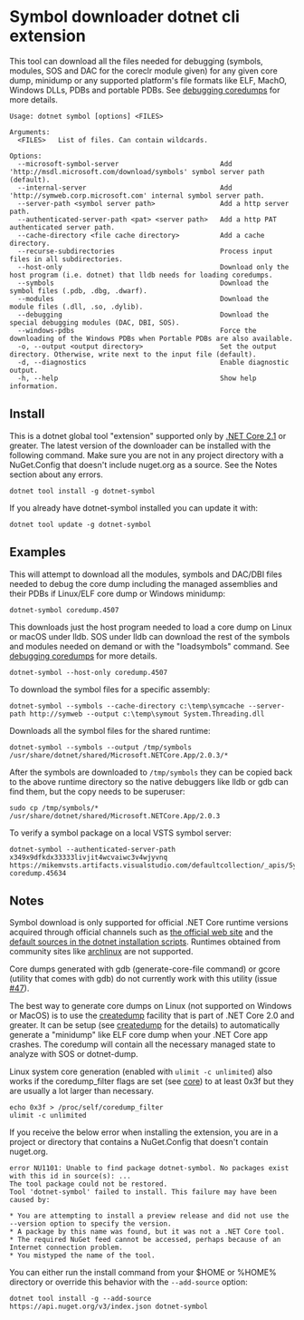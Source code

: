 # Symbol downloader dotnet cli extension #

This tool can download all the files needed for debugging (symbols, modules, SOS and DAC for the coreclr module given) for any given core dump, minidump or any supported platform's file formats like ELF, MachO, Windows DLLs, PDBs and portable PDBs. See [debugging coredumps](https://github.com/dotnet/diagnostics/blob/main/documentation/debugging-coredump.md) for more details.
      
    Usage: dotnet symbol [options] <FILES>
    
    Arguments:
      <FILES>   List of files. Can contain wildcards.

    Options:
      --microsoft-symbol-server                         Add 'http://msdl.microsoft.com/download/symbols' symbol server path (default).
      --internal-server                                 Add 'http://symweb.corp.microsoft.com' internal symbol server path.
      --server-path <symbol server path>                Add a http server path.
      --authenticated-server-path <pat> <server path>   Add a http PAT authenticated server path.
      --cache-directory <file cache directory>          Add a cache directory.
      --recurse-subdirectories                          Process input files in all subdirectories.
      --host-only                                       Download only the host program (i.e. dotnet) that lldb needs for loading coredumps.
      --symbols                                         Download the symbol files (.pdb, .dbg, .dwarf).
      --modules                                         Download the module files (.dll, .so, .dylib).
      --debugging                                       Download the special debugging modules (DAC, DBI, SOS).
      --windows-pdbs                                    Force the downloading of the Windows PDBs when Portable PDBs are also available.
      -o, --output <output directory>                   Set the output directory. Otherwise, write next to the input file (default).
      -d, --diagnostics                                 Enable diagnostic output.
      -h, --help                                        Show help information.

## Install ##

This is a dotnet global tool "extension" supported only by [.NET Core 2.1](https://www.microsoft.com/net/download/) or greater. The latest version of the downloader can be installed with the following command. Make sure you are not in any project directory with a NuGet.Config that doesn't include nuget.org as a source. See the Notes section about any errors. 

    dotnet tool install -g dotnet-symbol

If you already have dotnet-symbol installed you can update it with:

    dotnet tool update -g dotnet-symbol

## Examples ##

This will attempt to download all the modules, symbols and DAC/DBI files needed to debug the core dump including the managed assemblies and their PDBs if Linux/ELF core dump or Windows minidump:

    dotnet-symbol coredump.4507

This downloads just the host program needed to load a core dump on Linux or macOS under lldb. SOS under lldb can download the rest of the symbols and modules needed on demand or with the "loadsymbols" command. See [debugging coredumps](https://github.com/dotnet/diagnostics/blob/main/documentation/debugging-coredump.md) for more details.

    dotnet-symbol --host-only coredump.4507

To download the symbol files for a specific assembly:

    dotnet-symbol --symbols --cache-directory c:\temp\symcache --server-path http://symweb --output c:\temp\symout System.Threading.dll

Downloads all the symbol files for the shared runtime:

    dotnet-symbol --symbols --output /tmp/symbols /usr/share/dotnet/shared/Microsoft.NETCore.App/2.0.3/*

After the symbols are downloaded to `/tmp/symbols` they can be copied back to the above runtime directory so the native debuggers like lldb or gdb can find them, but the copy needs to be superuser:

	sudo cp /tmp/symbols/* /usr/share/dotnet/shared/Microsoft.NETCore.App/2.0.3

To verify a symbol package on a local VSTS symbol server:

    dotnet-symbol --authenticated-server-path x349x9dfkdx33333livjit4wcvaiwc3v4wjyvnq https://mikemvsts.artifacts.visualstudio.com/defaultcollection/_apis/Symbol/symsrv coredump.45634

## Notes ##

Symbol download is only supported for official .NET Core runtime versions acquired through official channels such as [the official web site](https://dotnet.microsoft.com/download/dotnet-core) and the [default sources in the dotnet installation scripts](https://docs.microsoft.com/en-us/dotnet/core/tools/dotnet-install-scripts). Runtimes obtained from community sites like [archlinux](https://www.archlinux.org/packages/community/x86_64/dotnet-runtime/) are not supported. 

Core dumps generated with gdb (generate-core-file command) or gcore (utility that comes with gdb) do not currently work with this utility (issue [#47](https://github.com/dotnet/symstore/issues/47)).

The best way to generate core dumps on Linux (not supported on Windows or MacOS) is to use the [createdump](https://github.com/dotnet/runtime/blob/main/docs/design/coreclr/botr/xplat-minidump-generation.md) facility that is part of .NET Core 2.0 and greater. It can be setup (see [createdump](https://github.com/dotnet/runtime/blob/main/docs/design/coreclr/botr/xplat-minidump-generation.md#configurationpolicy) for the details) to automatically generate a "minidump" like ELF core dump when your .NET Core app crashes. The coredump will contain all the necessary managed state to analyze with SOS or dotnet-dump. 

 Linux system core generation (enabled with `ulimit -c unlimited`) also works if the coredump_filter flags are set (see [core](http://man7.org/linux/man-pages/man5/core.5.html)) to at least 0x3f but they are usually a lot larger than necessary. 
```
echo 0x3f > /proc/self/coredump_filter
ulimit -c unlimited
```


If you receive the below error when installing the extension, you are in a project or directory that contains a NuGet.Config that doesn't contain nuget.org. 

    error NU1101: Unable to find package dotnet-symbol. No packages exist with this id in source(s): ...
    The tool package could not be restored.
    Tool 'dotnet-symbol' failed to install. This failure may have been caused by:
    
    * You are attempting to install a preview release and did not use the --version option to specify the version.
    * A package by this name was found, but it was not a .NET Core tool.
    * The required NuGet feed cannot be accessed, perhaps because of an Internet connection problem.
    * You mistyped the name of the tool.

You can either run the install command from your $HOME or %HOME% directory or override this behavior with the `--add-source` option:

`dotnet tool install -g --add-source https://api.nuget.org/v3/index.json dotnet-symbol` 
